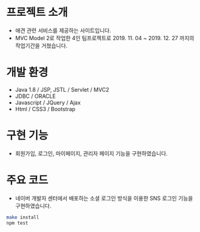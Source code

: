 # 프로젝트 소개
 - 애견 관련 서비스를 제공하는 사이트입니다. <br>
 - MVC Model 2로 작업한 4인 팀프로젝트로 2019. 11. 04 ~ 2019. 12. 27 까지의 작업기간을 거쳤습니다.
# 개발 환경
 - Java 1.8 / JSP, JSTL / Servlet / MVC2<br>
 - JDBC / ORACLE<br>
 - Javascript / JQuery / Ajax<br>
 - Html / CSS3 / Bootstrap<br>

# 구현 기능
 - 회원가입, 로그인, 마이페이지, 관리자 페이지 기능을 구현하였습니다.
 
# 주요 코드
 - 네이버 개발자 센터에서 배포하는 소셜 로그인 방식을 이용한 SNS 로그인 기능을 구현하였습니다.
```sh
make install
npm test
```
